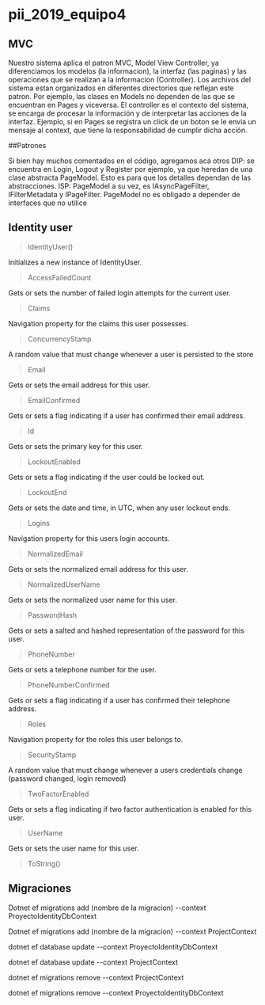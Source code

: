 # pii_2019_equipo4

## MVC

Nuestro sistema aplica el patron MVC, Model View Controller, ya diferenciamos los modelos (la informacion), la interfaz (las paginas) y las operaciones que se realizan a la informacion (Controller). Los archivos del sistema estan organizados en diferentes directorios que reflejan este patron.
Por ejemplo, las clases en Models no dependen de las que se encuentran en Pages y viceversa. 
El controller es el contexto del sistema, se encarga de procesar la información y de interpretar las acciones de la interfaz. Ejemplo, si en Pages se registra un click de un boton se le envia un mensaje al context, que tiene la responsabilidad de cumplir dicha acción.


##Patrones

Si bien hay muchos comentados en el código, agregamos acá otros
DIP: se encuentra en Login, Logout y Register por ejemplo, ya que heredan de una clase abstracta PageModel. Esto es para que los detalles dependan de las abstracciones.
ISP: PageModel a su vez, es IAsyncPageFilter, IFilterMetadata y IPageFilter. PageModel no es obligado a depender de interfaces que no utilice

## Identity user

>IdentityUser() 

Initializes a new instance of IdentityUser.

>AccessFailedCount 	

Gets or sets the number of failed login attempts for the current user.

>Claims 	

Navigation property for the claims this user possesses.

>ConcurrencyStamp 	

A random value that must change whenever a user is persisted to the store

>Email 	

Gets or sets the email address for this user.

>EmailConfirmed 

Gets or sets a flag indicating if a user has confirmed their email address.

>Id 	

Gets or sets the primary key for this user.

>LockoutEnabled 	

Gets or sets a flag indicating if the user could be locked out.

>LockoutEnd 	

Gets or sets the date and time, in UTC, when any user lockout ends.

>Logins 	

Navigation property for this users login accounts.

>NormalizedEmail 	

Gets or sets the normalized email address for this user.

>NormalizedUserName 	

Gets or sets the normalized user name for this user.

>PasswordHash 	

Gets or sets a salted and hashed representation of the password for this user.

>PhoneNumber

Gets or sets a telephone number for the user.

>PhoneNumberConfirmed 	

Gets or sets a flag indicating if a user has confirmed their telephone address.

>Roles 	

Navigation property for the roles this user belongs to.

>SecurityStamp 

A random value that must change whenever a users credentials change (password changed, login removed)

>TwoFactorEnabled 

Gets or sets a flag indicating if two factor authentication is enabled for this user.

>UserName 

Gets or sets the user name for this user.

>ToString()


## Migraciones

Dotnet ef migrations add (nombre de la migracion) --context ProyectoIdentityDbContext

Dotnet ef migrations add (nombre de la migracion) --context ProjectContext

dotnet ef database update --context ProyectoIdentityDbContext

dotnet ef database update --context ProjectContext

dotnet ef migrations remove --context ProjectContext

dotnet ef migrations remove --context ProyectoIdentityDbContext
